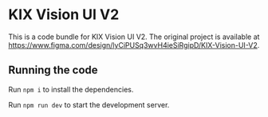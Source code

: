 
  # KIX Vision UI V2

  This is a code bundle for KIX Vision UI V2. The original project is available at https://www.figma.com/design/lyCiPUSq3wvH4ieSiRgipD/KIX-Vision-UI-V2.

  ## Running the code

  Run `npm i` to install the dependencies.

  Run `npm run dev` to start the development server.
  
